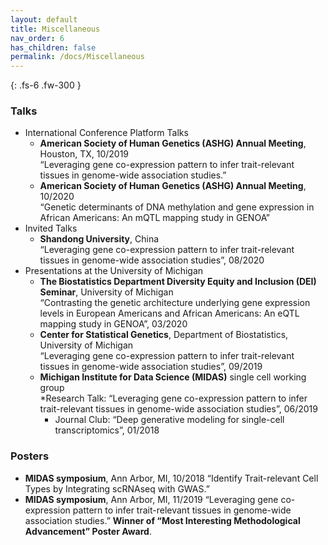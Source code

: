 ```yaml
---
layout: default
title: Miscellaneous
nav_order: 6
has_children: false
permalink: /docs/Miscellaneous
---
```



{: .fs-6 .fw-300 }

### Talks
* International Conference Platform Talks
	* **American Society of Human Genetics (ASHG) Annual Meeting**, Houston, TX, 10/2019 <br />
	“Leveraging gene co-expression pattern to infer trait-relevant tissues in genome-wide association studies.”<br />
	* **American Society of Human Genetics (ASHG) Annual Meeting**, 10/2020<br />
	“Genetic determinants of DNA methylation and gene expression in African Americans: An mQTL mapping study in GENOA”
* Invited Talks
	* **Shandong University**, China<br />
	“Leveraging gene co-expression pattern to infer trait-relevant tissues in genome-wide association studies”, 08/2020
* Presentations at the University of Michigan
	* **The Biostatistics Department Diversity Equity and Inclusion (DEI) Seminar**, University of Michigan<br />
	“Contrasting the genetic architecture underlying gene expression levels in European Americans and African Americans: An eQTL mapping study in GENOA”, 03/2020
	* **Center for Statistical Genetics**, Department of Biostatistics, University of Michigan<br />
	“Leveraging gene co-expression pattern to infer trait-relevant tissues in genome-wide association studies”, 09/2019
	* **Michigan Institute for Data Science (MIDAS)** single cell working group<br />
		*Research Talk: “Leveraging gene co-expression pattern to infer trait-relevant tissues in genome-wide association studies”, 06/2019
 		* Journal Club: “Deep generative modeling for single-cell transcriptomics”, 01/2018 	<br />

### Posters
* **MIDAS symposium**, Ann Arbor, MI, 10/2018
“Identify Trait-relevant Cell Types by Integrating scRNAseq with GWAS.”
* **MIDAS symposium**, Ann Arbor, MI, 11/2019
“Leveraging gene co-expression pattern to infer trait-relevant tissues in genome-wide association studies.” **Winner of “Most Interesting Methodological Advancement” Poster Award**.
